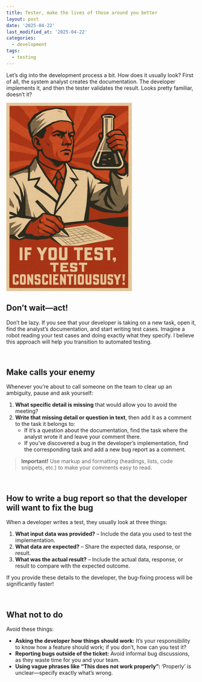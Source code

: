 ```yaml
---
title: Tester, make the lives of those around you better
layout: post
date: '2025-04-22'
last_modified_at: '2025-04-22'
categories:
  - development
tags:
  - testing
---
```


Let’s dig into the development process a bit. How does it usually look? First of all, the system analyst creates the documentation. The developer implements it, and then the tester validates the result. Looks pretty familiar, doesn’t it?

<img height="500" title="TMNT in Java" alt="TMNT in Java" src="/assets/images/testatest.png">

## Don’t wait—act!
Don’t be lazy. If you see that your developer is taking on a new task, open it, find the analyst’s documentation, and start writing test cases. Imagine a robot reading your test cases and doing exactly what they specify. I believe this approach will help you transition to automated testing.

<br/>

## Make calls your enemy
Whenever you’re about to call someone on the team to clear up an ambiguity, pause and ask yourself:

1. **What specific detail is missing** that would allow you to avoid the meeting?  
2. **Write that missing detail or question in text**, then add it as a comment to the task it belongs to:
   - If it’s a question about the documentation, find the task where the analyst wrote it and leave your comment there.  
   - If you’ve discovered a bug in the developer’s implementation, find the corresponding task and add a new bug report as a comment.  

> **Important!** Use markup and formatting (headings, lists, code snippets, etc.) to make your comments easy to read.

<br/>

## How to write a bug report so that the developer will want to fix the bug
When a developer writes a test, they usually look at three things:

1. **What input data was provided?** – Include the data you used to test the implementation.  
2. **What data are expected?** – Share the expected data, response, or result.  
3. **What was the actual result?** – Include the actual data, response, or result to compare with the expected outcome.  

If you provide these details to the developer, the bug-fixing process will be significantly faster!

<br/>

## What not to do
Avoid these things:

- **Asking the developer how things should work:** It’s your responsibility to know how a feature should work; if you don’t, how can you test it?  
- **Reporting bugs outside of the ticket:** Avoid informal bug discussions, as they waste time for you and your team.  
- **Using vague phrases like “This does not work properly”:** ‘Properly’ is unclear—specify exactly what’s wrong.  
